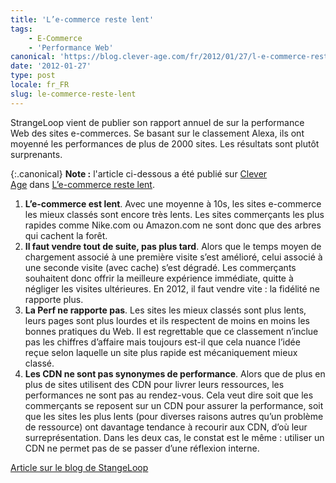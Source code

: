 ```yaml
---
title: 'L’e-commerce reste lent'
tags:
    - E-Commerce
    - 'Performance Web'
canonical: 'https://blog.clever-age.com/fr/2012/01/27/l-e-commerce-reste-lent/'
date: '2012-01-27'
type: post
locale: fr_FR
slug: le-commerce-reste-lent
---
```


StrangeLoop vient de publier son rapport annuel de sur la performance Web des sites e-commerces. Se basant sur le classement Alexa, ils ont moyenné les performances de plus de 2000 sites. Les résultats sont plutôt surprenants.

<!-- more -->

{:.canonical}
**Note&nbsp;:** l'article ci-dessous a été publié sur [Clever Age](http://www.clever-age.com/fr/) dans [L’e-commerce reste lent](https://blog.clever-age.com/fr/2012/01/27/l-e-commerce-reste-lent/).

1.  **L’e-commerce est lent**. Avec une moyenne à 10s, les sites e-commerce les mieux classés sont encore très lents. Les sites commerçants les plus rapides comme Nike.com ou Amazon.com ne sont donc que des arbres qui cachent la forêt.
2.  **Il faut vendre tout de suite, pas plus tard**. Alors que le temps moyen de chargement associé à une première visite s’est amélioré, celui associé à une seconde visite (avec cache) s’est dégradé. Les commerçants souhaitent donc offrir la meilleure expérience immédiate, quitte à négliger les visites ultérieures. En 2012, il faut vendre vite : la fidélité ne rapporte plus.
3.  **La Perf ne rapporte pas**. Les sites les mieux classés sont plus lents, leurs pages sont plus lourdes et ils respectent de moins en moins les bonnes pratiques du Web. Il est regrettable que ce classement n’inclue pas les chiffres d’affaire mais toujours est-il que cela nuance l’idée reçue selon laquelle un site plus rapide est mécaniquement mieux classé.
4.  **Les CDN ne sont pas synonymes de performance**. Alors que de plus en plus de sites utilisent des CDN pour livrer leurs ressources, les performances ne sont pas au rendez-vous. Cela veut dire soit que les commerçants se reposent sur un CDN pour assurer la performance, soit que les sites les plus lents (pour diverses raisons autres qu’un problème de ressource) ont davantage tendance à recourir aux CDN, d’où leur surreprésentation. Dans les deux cas, le constat est le même : utiliser un CDN ne permet pas de se passer d’une réflexion interne.

[Article sur le blog de StangeLoop](http://www.radware.com/Products/FastView/?utm_source=strangeloop&utm_medium=slforward&utm_campaign=slmoving)
